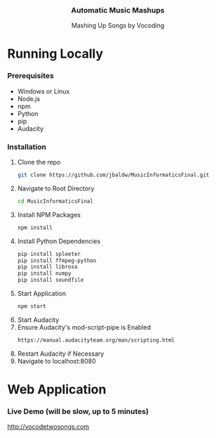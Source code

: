 <!-- PROJECT LOGO -->
<br />
<div align="center">
  <h3 align="center">Automatic Music Mashups</h3>

  <p align="center">
    Mashing Up Songs by Vocoding
  </p>
</div>

# Running Locally
<!-- GETTING STARTED -->
### Prerequisites
* Windows or Linux
* Node.js
* npm
* Python
* pip
* Audacity

### Installation
1. Clone the repo
   ```sh
   git clone https://github.com/jbaldw/MusicInformaticsFinal.git
   ```
2. Navigate to Root Directory
   ```sh
   cd MusicInformaticsFinal
   ```
3. Install NPM Packages
   ```sh
   npm install
   ```
4. Install Python Dependencies
   ```sh
   pip install spleeter
   pip install ffmpeg-python
   pip install librosa
   pip install numpy
   pip install soundfile
   ```
5. Start Application
   ```js
   npm start
   ```
6. Start Audacity
7. Ensure Audacity's mod-script-pipe is Enabled
   ```html
   https://manual.audacityteam.org/man/scripting.html
   ```
8. Restart Audacity if Necessary
9. Navigate to localhost:8080

# Web Application
### Live Demo (will be slow, up to 5 minutes)
http://vocodetwosongs.com
